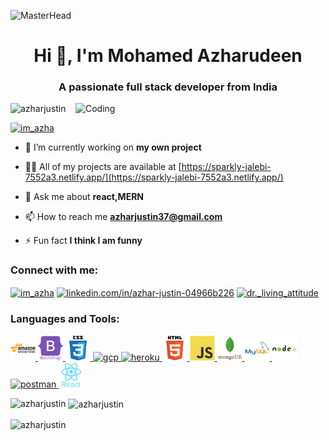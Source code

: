 ![MasterHead](https://qph.cf2.quoracdn.net/main-qimg-fa7b4bdc3b2f73e749e5c2c646d4ae13)
<h1 align="center">Hi 👋, I'm Mohamed Azharudeen</h1>
<h3 align="center">A passionate full stack developer from India</h3>
 <img align="right" alt="Coding" width="400" src="https://images.prismic.io/smarttask/cee8cef0-2d13-495a-a97c-33d922ce3cd5_project+analyst.gif?auto=compress,format"/>

<p align="left"> <img src="https://komarev.com/ghpvc/?username=azharjustin&label=Profile%20views&color=0e75b6&style=flat" alt="azharjustin" /> </p>

<p align="left"> <a href="https://twitter.com/im_azha" target="blank"><img src="https://img.shields.io/twitter/follow/im_azha?logo=twitter&style=for-the-badge" alt="im_azha" /></a> </p>

- 🔭 I’m currently working on **my own project**

- 👨‍💻 All of my projects are available at [https://sparkly-jalebi-7552a3.netlify.app/](https://sparkly-jalebi-7552a3.netlify.app/)

- 💬 Ask me about **react,MERN**

- 📫 How to reach me **azharjustin37@gmail.com**

- ⚡ Fun fact **I think I am funny**

<h3 align="left">Connect with me:</h3>
<p align="left">
<a href="https://twitter.com/im_azha" target="blank"><img align="center" src="https://raw.githubusercontent.com/rahuldkjain/github-profile-readme-generator/master/src/images/icons/Social/twitter.svg" alt="im_azha" height="30" width="40" /></a>
<a href="https://linkedin.com/in/linkedin.com/in/azhar-justin-04966b226" target="blank"><img align="center" src="https://raw.githubusercontent.com/rahuldkjain/github-profile-readme-generator/master/src/images/icons/Social/linked-in-alt.svg" alt="linkedin.com/in/azhar-justin-04966b226" height="30" width="40" /></a>
<a href="https://instagram.com/dr._living_attitude" target="blank"><img align="center" src="https://raw.githubusercontent.com/rahuldkjain/github-profile-readme-generator/master/src/images/icons/Social/instagram.svg" alt="dr._living_attitude" height="30" width="40" /></a>
</p>

<h3 align="left">Languages and Tools:</h3>
<p align="left"> <a href="https://aws.amazon.com" target="_blank" rel="noreferrer"> <img src="https://raw.githubusercontent.com/devicons/devicon/master/icons/amazonwebservices/amazonwebservices-original-wordmark.svg" alt="aws" width="40" height="40"/> </a> <a href="https://getbootstrap.com" target="_blank" rel="noreferrer"> <img src="https://raw.githubusercontent.com/devicons/devicon/master/icons/bootstrap/bootstrap-plain-wordmark.svg" alt="bootstrap" width="40" height="40"/> </a> <a href="https://www.w3schools.com/css/" target="_blank" rel="noreferrer"> <img src="https://raw.githubusercontent.com/devicons/devicon/master/icons/css3/css3-original-wordmark.svg" alt="css3" width="40" height="40"/> </a> <a href="https://cloud.google.com" target="_blank" rel="noreferrer"> <img src="https://www.vectorlogo.zone/logos/google_cloud/google_cloud-icon.svg" alt="gcp" width="40" height="40"/> </a> <a href="https://heroku.com" target="_blank" rel="noreferrer"> <img src="https://www.vectorlogo.zone/logos/heroku/heroku-icon.svg" alt="heroku" width="40" height="40"/> </a> <a href="https://www.w3.org/html/" target="_blank" rel="noreferrer"> <img src="https://raw.githubusercontent.com/devicons/devicon/master/icons/html5/html5-original-wordmark.svg" alt="html5" width="40" height="40"/> </a> <a href="https://developer.mozilla.org/en-US/docs/Web/JavaScript" target="_blank" rel="noreferrer"> <img src="https://raw.githubusercontent.com/devicons/devicon/master/icons/javascript/javascript-original.svg" alt="javascript" width="40" height="40"/> </a> <a href="https://www.mongodb.com/" target="_blank" rel="noreferrer"> <img src="https://raw.githubusercontent.com/devicons/devicon/master/icons/mongodb/mongodb-original-wordmark.svg" alt="mongodb" width="40" height="40"/> </a> <a href="https://www.mysql.com/" target="_blank" rel="noreferrer"> <img src="https://raw.githubusercontent.com/devicons/devicon/master/icons/mysql/mysql-original-wordmark.svg" alt="mysql" width="40" height="40"/> </a> <a href="https://nodejs.org" target="_blank" rel="noreferrer"> <img src="https://raw.githubusercontent.com/devicons/devicon/master/icons/nodejs/nodejs-original-wordmark.svg" alt="nodejs" width="40" height="40"/> </a> <a href="https://postman.com" target="_blank" rel="noreferrer"> <img src="https://www.vectorlogo.zone/logos/getpostman/getpostman-icon.svg" alt="postman" width="40" height="40"/> </a> <a href="https://reactjs.org/" target="_blank" rel="noreferrer"> <img src="https://raw.githubusercontent.com/devicons/devicon/master/icons/react/react-original-wordmark.svg" alt="react" width="40" height="40"/> </a> </p>

<p><img align="left" src="https://github-readme-stats.vercel.app/api/top-langs?username=azharjustin&show_icons=true&locale=en&layout=compact" alt="azharjustin" /></p>

<p>&nbsp;<img align="center" src="https://github-readme-stats.vercel.app/api?username=azharjustin&show_icons=true&locale=en" alt="azharjustin" /></p>

<p><img align="center" src="https://github-readme-streak-stats.herokuapp.com/?user=azharjustin&" alt="azharjustin" /></p>

